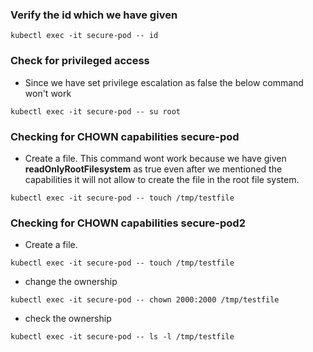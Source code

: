 
### Verify the id which we have given
```
kubectl exec -it secure-pod -- id
```
### Check for privileged access
- Since we have set privilege escalation as false the below command won't work
```
kubectl exec -it secure-pod -- su root
```
### Checking for CHOWN capabilities secure-pod
- Create a file. This command wont work because we have given **readOnlyRootFilesystem** as true even after we mentioned the capabilities it will not allow to create the file in the root file system.
```
kubectl exec -it secure-pod -- touch /tmp/testfile
```
### Checking for CHOWN capabilities secure-pod2
- Create a file.
```
kubectl exec -it secure-pod -- touch /tmp/testfile
```
- change the ownership
```
kubectl exec -it secure-pod -- chown 2000:2000 /tmp/testfile
```
- check the ownership
```
kubectl exec -it secure-pod -- ls -l /tmp/testfile
```
